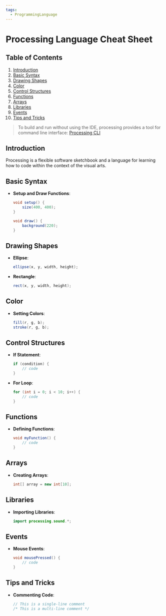 ```yaml
---
tags:
  - ProgrammingLanguage
---
```


# Processing Language Cheat Sheet

## Table of Contents

1. [Introduction](#introduction)
2. [Basic Syntax](#basic%20syntax)
3. [Drawing Shapes](#drawing%20shapes)
4. [Color](#color)
5. [Control Structures](#control%20structures)
6. [Functions](#functions)
7. [Arrays](#arrays)
8. [Libraries](#libraries)
9. [Events](#events)
10. [Tips and Tricks](#tips%20and%20tricks)

> To build and run without using the IDE, processing provides a tool for command line interface:
> [Processing CLI](Processing%20CLI.md)  
## Introduction

Processing is a flexible software sketchbook and a language for learning how to code within the context of the visual arts.

## Basic Syntax

- **Setup and Draw Functions**:

    ```java
    void setup() {
        size(400, 400);
    }

    void draw() {
        background(220);
    }
    ```

## Drawing Shapes

- **Ellipse**:

    ```java
    ellipse(x, y, width, height);
    ```

- **Rectangle**:

    ```java
    rect(x, y, width, height);
    ```

## Color

- **Setting Colors**:

    ```java
    fill(r, g, b);
    stroke(r, g, b);
    ```

## Control Structures

- **If Statement**:

    ```java
    if (condition) {
        // code
    }
    ```

- **For Loop**:

    ```java
    for (int i = 0; i < 10; i++) {
        // code
    }
    ```

## Functions

- **Defining Functions**:

    ```java
    void myFunction() {
        // code
    }
    ```

## Arrays

- **Creating Arrays**:

    ```java
    int[] array = new int[10];
    ```

## Libraries

- **Importing Libraries**:

    ```java
    import processing.sound.*;
    ```

## Events

- **Mouse Events**:

    ```java
    void mousePressed() {
        // code
    }
    ```

## Tips and Tricks

- **Commenting Code**:

    ```java
    // This is a single-line comment
    /* This is a multi-line comment */
    ```
